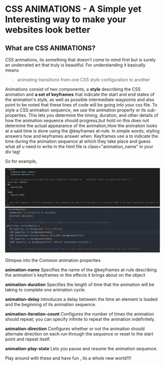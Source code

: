 # CSS ANIMATIONS - A Simple yet Interesting way to make your websites look better

## What are CSS ANIMATIONS?
CSS animations, its something that doesn’t come to mind first but is surely an underrated art that truly is beautiful. For understanding it basically means 
>animating transitions from one CSS style configuration to another

Animations consist of two components, a **style** describing the CSS animation and **a set of keyframes** that indicate the start and end states of the animation's style, as well as possible intermediate waypoints and also point to be noted that these lines of code will be going into your css file. To style a CSS animation sequence, we use the animation property or its sub-properties. This lets you determine the timing, duration, and other details of how the animation sequence should progress,but hold on this does not determine the actual appearance of the animation,How the animation looks at a said time is done using the @keyframes at-rule. In simple words; styling answers how and keyframes answer when. Keyframes use a <percentage> to indicate the time during the animation sequence at which they take place and guess what all u need to write in the html file is class="animation_name" in your div tag!
 
So for example,
 
![example 1](https://github.com/VarunCypherV/ACTueTips/blob/main/actuetipeg1.png)
![example 2](https://github.com/VarunCypherV/ACTueTips/blob/main/actuetipeg2.png)

 
Glimpse into the Common animation properties
 
**animation-name**
Specifies the name of the @keyframes at-rule describing the animation's keyframes or the effects it brings about on the object
 
**animation-duration**
Specifies the length of time that the animation will be taking to complete one animation cycle.
 
**animation-delay**
introduces a  delay between the time an element is loaded and the beginning of its animation sequence.

**animation-iteration-count**
Configures the number of times the animation should repeat; you can specify infinite to repeat the animation indefinitely.

**animation-direction**
Configures whether or not the animation should alternate direction on each run through the sequence or reset to the start point and repeat itself.

**animation-play-state**
Lets you pause and resume the animation sequence.

Play around with these and have fun , its a whole new world!!!!
